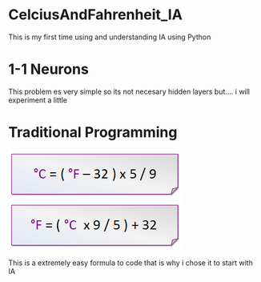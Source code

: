 # CelciusAndFahrenheit_IA
This is my first time using and understanding IA using Python

# 1-1 Neurons
This problem es very simple so its not necesary hidden layers but.... i will experiment a little 

# Traditional Programming

![](/formulas.png)

This is a extremely easy formula to code that is why i chose it to start with IA
